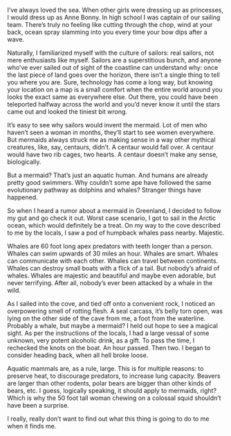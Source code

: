 I’ve always loved the sea. When other girls were dressing up as princesses, I would dress up as Anne Bonny. In high school I was captain of our sailing team. There’s truly no feeling like cutting through the chop, wind at your back, ocean spray slamming into you every time your bow dips after a wave.

Naturally, I familiarized myself with the culture of sailors: real sailors, not mere enthusiasts like myself. Sailors are a superstitious bunch, and anyone who’ve ever sailed out of sight of the coastline can understand why: once the last piece of land goes over the horizon, there isn’t a single thing to tell you where you are. Sure, technology has come a long way, but knowing your location on a map is a small comfort when the entire world around you looks the exact same as everywhere else. Out there, you could have been teleported halfway across the world and you’d never know it until the stars came out and looked the tiniest bit wrong.

It’s easy to see why sailors would invent the mermaid. Lot of men who haven’t seen a woman in months, they’ll start to see women everywhere. But mermaids always struck me as making sense in a way other mythical creatures, like, say, centaurs, didn’t. A centaur would fall over. A centaur would have two rib cages, two hearts. A centaur doesn’t make any sense, biologically.

But a mermaid? That’s just an aquatic human. And humans are already pretty good swimmers. Why couldn’t some ape have followed the same evolutionary pathway as dolphins and whales? Stranger things have happened.

So when I heard a rumor about a mermaid in Greenland, I decided to follow my gut and go check it out. Worst case scenario, I got to sail in the Arctic ocean, which would definitely be a treat. On my way to the cove described to me by the locals, I saw a pod of humpback whales pass nearby. Majestic.

Whales are 60 foot long apex predators with teeth longer than a person. Whales can swim upwards of 30 miles an hour. Whales are smart. Whales can communicate with each other. Whales can travel between continents. Whales can destroy small boats with a flick of a tail. But nobody’s afraid of whales. Whales are majestic and beautiful and maybe even adorable, but never terrifying. After all, nobody’s ever been attacked by a whale in the wild.

As I sailed into the cove, and tied off onto a convenient rock, I noticed an overpowering smell of rotting flesh. A seal carcass, it’s belly torn open, was lying on the other side of the cave from me, a foot from the waterline. Probably a whale, but maybe a mermaid? I held out hope to see a magical sight. As per the instructions of the locals, I had a large vessal of some unknown, very potent alcoholic drink, as a gift. To pass the time, I rechecked the knots on the boat. An hour passed. Then two. I began to consider heading back, when all hell broke loose.

Aquatic mammals are, as a rule, large. This is for multiple reasons: to preserve heat, to discourage predators, to increase lung capacity. Beavers are larger than other rodents, polar bears are bigger than other kinds of bears, etc. I guess, logically speaking, it should apply to mermaids, right? Which is why the 50 foot tall woman chewing on a colossal squid shouldn’t have been a surprise.

I really, really don’t want to find out what this thing is going to do to me when it finds me.